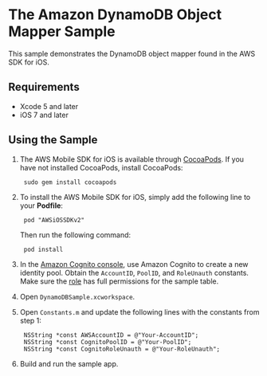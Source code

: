 # The Amazon DynamoDB Object Mapper Sample

This sample demonstrates the DynamoDB object mapper found in the AWS SDK for iOS.

## Requirements

* Xcode 5 and later
* iOS 7 and later

## Using the Sample

1. The AWS Mobile SDK for iOS is available through [CocoaPods](http://cocoapods.org). If you have not installed CocoaPods, install CocoaPods:

		sudo gem install cocoapods

1. To install the AWS Mobile SDK for iOS, simply add the following line to your **Podfile**:

		pod "AWSiOSSDKv2"

	Then run the following command:
	
		pod install

1. In the [Amazon Cognito console](https://console.aws.amazon.com/cognito/), use Amazon Cognito to create a new identity pool. Obtain the `AccountID`, `PoolID`, and `RoleUnauth` constants. Make sure the [role](https://console.aws.amazon.com/iam/home?region=us-east-1#roles) has full permissions for the sample table.

1. Open `DynamoDBSample.xcworkspace`.

1. Open `Constants.m` and update the following lines with the constants from step 1:

        NSString *const AWSAccountID = @"Your-AccountID";
        NSString *const CognitoPoolID = @"Your-PoolID";
        NSString *const CognitoRoleUnauth = @"Your-RoleUnauth"; 

1. Build and run the sample app.